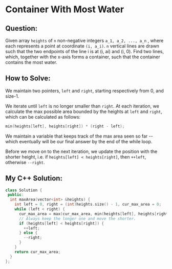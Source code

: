 # Container With Most Water

## Question:
Given array `heights` of `n` non-negative integers `a_1, a_2, ..., a_n` , where each
represents a point at coordinate `(i, a_i)`. `n` vertical lines are
drawn such that the two endpoints of the line i is at (i, ai) and (i,
0). Find two lines, which, together with the x-axis forms a container,
such that the container contains the most water.

## How to Solve:
We maintain two pointers, `left` and `right`, starting respectively
from 0, and size-1.

We iterate until `left` is no longer smaller than `right`. At each
iteration, we calculate the max possible area bounded by the heights
at `left` and `right`, which can be calculated as follows:

```cpp
min(heights[left], heights[right]) * (right - left);
```

We maintain a variable that keeps track of the max area seen so far --
which eventually will be our final answer by the end of the while
loop.

Before we move on to the next iteration, we update the position with
the shorter height, i.e. if `heights[left] < heights[right]`, then
`++left`, otherwise `--right`.

## My C++ Solution:

```cpp
class Solution {
 public:
  int maxArea(vector<int> &heights) {
    int left = 0, right = (int)heights.size() - 1, cur_max_area = 0;
    while (left < right) {
      cur_max_area = max(cur_max_area, min(heights[left], heights[right]) * (right - left));
      // Always keep the longer one and move the shorter.
      if (heights[left] < heights[right]) {
        ++left;
      } else {
        --right;
      }
    }
    return cur_max_area;
  }
};
```